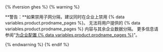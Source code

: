 {% ifversion ghes %}
{% warning %}

**警告：**如果禁用子网分隔，建议同时在企业上禁用 {% data variables.product.prodname_pages %}。 无法将用户提供的 {% data variables.product.prodname_pages %} 内容与其余企业数据分隔。 更多信息请参阅“[为企业配置 {% data variables.product.prodname_pages %}](/enterprise/admin/guides/installation/configuring-github-pages-for-your-enterprise/)”。

{% endwarning %}
{% endif %}
